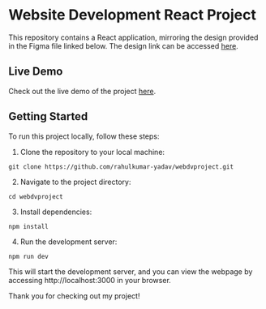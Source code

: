 # Website Development React Project

This repository contains a React application, mirroring the design provided in the Figma file linked below. The design link can be accessed [here](https://www.figma.com/design/sMq04xojuU2SMw08u1mQuG/Sample).

## Live Demo

Check out the live demo of the project [here](https://webdvproject.netlify.app/).

## Getting Started

To run this project locally, follow these steps:

1. Clone the repository to your local machine:

```
git clone https://github.com/rahulkumar-yadav/webdvproject.git
```

2. Navigate to the project directory:

```
cd webdvproject
```

3. Install dependencies:

```
npm install
```

4. Run the development server:

```
npm run dev
```

This will start the development server, and you can view the webpage by accessing http://localhost:3000 in your browser.

Thank you for checking out my project!
